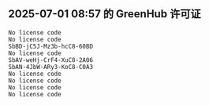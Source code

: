 ## 2025-07-01 08:57 的 GreenHub 许可证
```
No license code
No license code
SbBD-jC5J-Mz3b-hcC8-60BD
No license code
SbAV-weHj-CrF4-XuC8-2A06
SbAN-4JbW-ARy3-KoC8-C0A3
No license code
No license code
No license code
No license code
```
